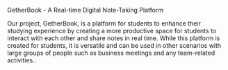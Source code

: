 GetherBook - A Real-time Digital Note-Taking Platform

Our project, GetherBook, is a platform for students to enhance their studying experience by creating a more productive space for students to interact with each other and share notes in real time. While this platform is created for students, it is versatile and can be used in other scenarios with large groups of people such as business meetings and any team-related activities..
